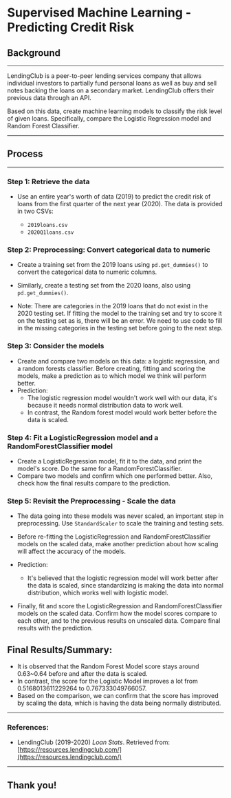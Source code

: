 # Supervised Machine Learning - Predicting Credit Risk

## Background

---

LendingClub is a peer-to-peer lending services company that allows individual investors to partially fund personal loans as well as buy and sell notes backing the loans on a secondary market. LendingClub offers their previous data through an API.

Based on this data, create machine learning models to classify the risk level of given loans. Specifically, compare the Logistic Regression model and Random Forest Classifier.

---

## Process

---

### Step 1: Retrieve the data

- Use an entire year's worth of data (2019) to predict the credit risk of loans from the first quarter of the next year (2020). The data is provided in two CSVs:

  - `2019loans.csv`
  - `2020Q1loans.csv`

### Step 2: Preprocessing: Convert categorical data to numeric

- Create a training set from the 2019 loans using `pd.get_dummies()` to convert the categorical data to numeric columns.
- Similarly, create a testing set from the 2020 loans, also using `pd.get_dummies()`.

- Note: There are categories in the 2019 loans that do not exist in the 2020 testing set. If fitting the model to the training set and try to score it on the testing set as is, there will be an error. We need to use code to fill in the missing categories in the testing set before going to the next step.

### Step 3: Consider the models

- Create and compare two models on this data: a logistic regression, and a random forests classifier. Before creating, fitting and scoring the models, make a prediction as to which model we think will perform better.
- Prediction:
  - The logistic regression model wouldn't work well with our data, it's because it needs normal distribution data to work well.
  - In contrast, the Random forest model would work better before the data is scaled.

### Step 4: Fit a LogisticRegression model and a RandomForestClassifier model

- Create a LogisticRegression model, fit it to the data, and print the model's score. Do the same for a RandomForestClassifier.
- Compare two models and confirm which one performed better. Also, check how the final results compare to the prediction.

### Step 5: Revisit the Preprocessing - Scale the data

- The data going into these models was never scaled, an important step in preprocessing. Use `StandardScaler` to scale the training and testing sets.
- Before re-fitting the LogisticRegression and RandomForestClassifier models on the scaled data, make another prediction about how scaling will affect the accuracy of the models.
- Prediction:

  - It's believed that the logistic regression model will work better after the data is scaled, since standardizing is making the data into normal distribution, which works well with logistic model.

- Finally, fit and score the LogisticRegression and RandomForestClassifier models on the scaled data. Confirm how the model scores compare to each other, and to the previous results on unscaled data. Compare final results with the prediction.

## Final Results/Summary:

- It is observed that the Random Forest Model score stays around 0.63~0.64 before and after the data is scaled.
- In contrast, the score for the Logistic Model improves a lot from 0.5168013611229264 to 0.767333049766057.
- Based on the comparison, we can confirm that the score has improved by scaling the data, which is having the data being normally distributed.

---

### References:

- LendingClub (2019-2020) _Loan Stats_. Retrieved from: [https://resources.lendingclub.com/](https://resources.lendingclub.com/)

---

## Thank you!
